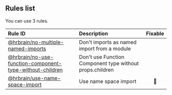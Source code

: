 <!-- This file has been automatically generated, in order to update it's content execute "npm run update" -->

## Rules list

You can use 3 rules.

| Rule ID                                                                                                                                                                        | Description                                              | Fixable  |
| :----------------------------------------------------------------------------------------------------------------------------------------------------------------------------- | :------------------------------------------------------- | :------: |
| [@hrbrain/no-multiple-named-imports](https://github.com/hrbrain/eslint-plugin/blob/master/docs/rules/no-multiple-named-imports.md)                                             | Don't imports as named import from a module              |          |
| [@hrbrain/no-use-function-component-type-without-children](https://github.com/hrbrain/eslint-plugin/blob/master/docs/rules/no-use-function-component-type-without-children.md) | Don't use Function Component type without props.children |          |
| [@hrbrain/use-name-space-import](https://github.com/hrbrain/eslint-plugin/blob/master/docs/rules/use-name-space-import.md)                                                     | Use name space import                                    | :wrench: |
